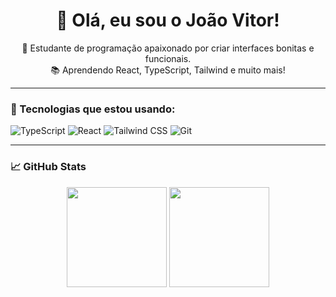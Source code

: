 <h1 align="center">👋 Olá, eu sou o João Vitor!</h1>

<p align="center">
  🚀 Estudante de programação apaixonado por criar interfaces bonitas e funcionais.<br>
  📚 Aprendendo React, TypeScript, Tailwind e muito mais!
</p>

---

### 🧰 Tecnologias que estou usando:

![TypeScript](https://img.shields.io/badge/-TypeScript-3178C6?style=flat&logo=typescript&logoColor=white)
![React](https://img.shields.io/badge/-React-61DAFB?style=flat&logo=react&logoColor=white)
![Tailwind CSS](https://img.shields.io/badge/-Tailwind-38B2AC?style=flat&logo=tailwind-css&logoColor=white)
![Git](https://img.shields.io/badge/-Git-F05032?style=flat&logo=git&logoColor=white)

---

### 📈 GitHub Stats

<p align="center">
  <img height="160em" src="https://github-readme-stats.vercel.app/api?username=joaovitor&show_icons=true&theme=tokyonight"/>
  <img height="160em" src="https://github-readme-stats.vercel.app/api/top-langs/?username=joaovitor&layout=compact&theme=tokyonight"/>
</p>
